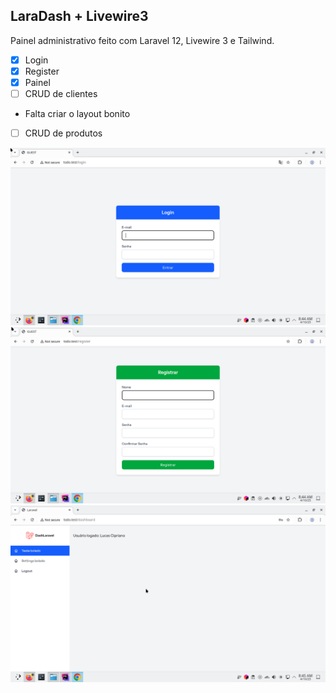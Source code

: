 
## LaraDash + Livewire3

Painel administrativo feito com Laravel 12, Livewire 3 e Tailwind.

- [x]  Login
- [x] Register
- [x]  Painel
- [ ]  CRUD de clientes
  - Falta criar o layout bonito  
- [ ]  CRUD de produtos


![login.png](images/login.png)
![register.png](images/register.png)
![painel.png](images/painel.png)
